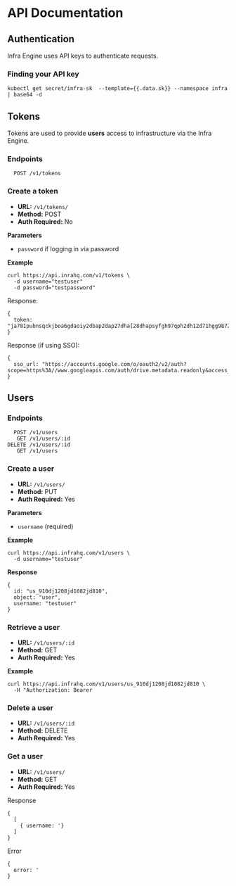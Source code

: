 # API Documentation

## Authentication

Infra Engine uses API keys to authenticate requests.

### Finding your API key

```
kubectl get secret/infra-sk  --template={{.data.sk}} --namespace infra | base64 -d
```

## Tokens

Tokens are used to provide **users** access to infrastructure via the Infra Engine.

### Endpoints

```
  POST /v1/tokens
```

### Create a token
* **URL:** `/v1/tokens/`
* **Method:** POST
* **Auth Required:** No

**Parameters**

* `password` if logging in via password

**Example**

```
curl https://api.inrahq.com/v1/tokens \
  -d username="testuser"
  -d password="testpassword"
```

Response:
```
{
  token: "ja781pubnsqckjboa6gdaoiy2dbap2dap27dha[28dhapsyfgh97qph2dh12d71hgg98723dnks;ljdjal;sdkjf;3hj08fu"
}
```

Response (if using SSO):
```
{
  sso_url: "https://accounts.google.com/o/oauth2/v2/auth?scope=https%3A//www.googleapis.com/auth/drive.metadata.readonly&access_type=offline&include_granted_scopes=true&response_type=code&state=state_parameter_passthrough_value&redirect_uri=https%3A//oauth2.example.com/code&client_id=client_id"
}
```

## Users

### Endpoints

```
  POST /v1/users
   GET /v1/users/:id
DELETE /v1/users/:id
   GET /v1/users
```

### Create a user

* **URL:** `/v1/users/`
* **Method:** PUT
* **Auth Required:** Yes

**Parameters**

* `username` (required)

**Example**

```
curl https://api.infrahq.com/v1/users \
  -d username="testuser"
```

**Response**

```
{
  id: "us_910dj1208jd1082jd810",
  object: "user",
  username: "testuser"
}
```

### Retrieve a user

* **URL:** `/v1/users/:id`
* **Method:** GET
* **Auth Required:** Yes

**Example**

```
curl https://api.infrahq.com/v1/users/us_910dj1208jd1082jd810 \
  -H "Authorization: Bearer
```

### Delete a user

* **URL:** `/v1/users/:id`
* **Method:** DELETE
* **Auth Required:** Yes

### Get a user

* **URL:** `/v1/users/`
* **Method:** GET
* **Auth Required:** Yes

Response

```
{
  [
    { username: '}
  ]
}
```

Error

```
{
  error: '
}
```
